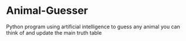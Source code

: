 # Animal-Guesser
Python program using artificial intelligence to guess any animal you can think of and update the main truth table
